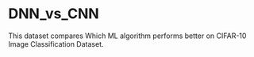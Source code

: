 # DNN_vs_CNN
This dataset compares Which ML algorithm performs better on CIFAR-10 Image Classification Dataset.
